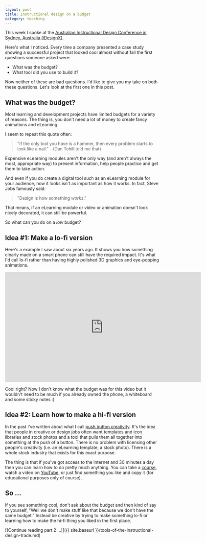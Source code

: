 ```yaml
---
layout: post
title: Instructional design on a budget
category: teaching
---
```


This week I spoke at the [Australian Instructional Design Conference in Sydney, Australia (iDesignX)](http://idesignx.net.au).

Here's what I noticed. Every time a company presented a case study showing a successful project that looked cool almost without fail the first questions someone asked were:

* What was the budget?
* What tool did you use to build it?

Now neither of these are bad questions. I'd like to give you my take on both these questions. Let's look at the first one in this post.

## What was the budget?
Most learning and development projects have limited budgets for a variety of reasons. The thing is, you don't need a lot of money to create fancy animations and eLearning.

I seem to repeat this quote often:

> "If the only tool you have is a hammer, then every problem starts to look like a nail." - (Dan Tohill told me that)

Expensive eLearning modules aren't the only way (and aren't always the most, appropriate way) to present information, help people practice and get them to take action.

And even if you do create a digital tool such as an eLearning module for your audience, how it looks isn't as important as how it works. In fact, Steve Jobs famously said:

> "Design is how something *works*."

That means, if an eLearning module or video or animation doesn't look nicely decorated, it can still be powerful.

So what can you do on a *low* budget?

## Idea #1: Make a lo-fi version
Here's a example I saw about six years ago. It shows you how something clearly made on a smart phone can still have the required impact. It's what I'd call lo-fi rather than having highly polished 3D graphics and eye-popping animations.

<iframe width="640" height="360" src="https://www.youtube.com/embed/3mrtu4MmthE" frameborder="0" allowfullscreen></iframe>

Cool right? Now I don't know what the budget was for this video but it wouldn't need to be much if you already owned the phone, a whiteboard and some sticky notes :)

## Idea #2: Learn how to make a hi-fi version
In the past I've written about what I call [push button creativity](http://blair.rorani.com/push-button-creativity). It's the idea that people in creative or design jobs often want templates and icon libraries and stock photos and a tool that pulls them all together into something at the push of a button. There is no problem with licensing other people's creativity (i.e. an eLearning template, a stock photo). There is a whole stock industry that exists for this exact purpose.

The thing is that if you've got access to the Internet and 30 minutes a day then you can learn how to do pretty much anything. You can take a [course](http://teamtreehouse.com), watch a video on [YouTube](https://www.youtube.com/watch?v=DtaBa6G5a_E), or just find something you like and copy it (for educational purposes only of course).

## So ...
If you see something cool, don't ask about the budget and then kind of say to yourself, "Well we don't make stuff like that because we don't have the same budget." Instead be creative by trying to make something lo-fi or learning how to make the hi-fi thing you liked in the first place.

[(Continue reading part 2 ...)]({{ site.baseurl }}/tools-of-the-instructional-design-trade.md)
